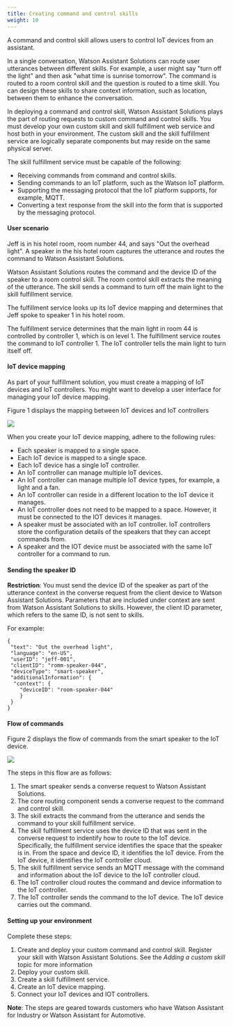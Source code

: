 ```yaml
---
title: Creating command and control skills
weight: 10
---
```


A command and control skill allows users to control IoT devices from an assistant. 

In a single conversation, Watson Assistant Solutions can route user utterances between different skills. For example, a user might say "turn off the light" and then ask "what time is sunrise tomorrow". The command is routed to a room control skill and the question is routed to a time skill. You can design these skills to share context information, such as location, between them to enhance the conversation.

In deploying a command and control skill, Watson Assistant Solutions plays the part of routing requests to custom command and control skills. You must develop your own  custom skill and skill fulfillment web service and host both in your environment.  The custom skill and the skill fulfillment service are logically separate components but may reside on the same physical server.

The skill fulfillment service must be capable of the following:

- Receiving commands from command and control skills.
- Sending commands to an IoT platform, such as the Watson IoT platform.
- Supporting the messaging protocol that the IoT platform supports, for example, MQTT.
- Converting a text response from the skill into the form that is supported by the messaging protocol. 

#### User scenario

Jeff is in his hotel room, room number 44, and says "Out the overhead light". A speaker in the his hotel room captures the utterance and routes the command to Watson Assistant Solutions.  

Watson Assistant Solutions routes the command and the device ID of the speaker to a room control skill. The room control skill extracts the meaning of the utterance.  The skill sends a command to turn off the main light to the skill fulfillment service.

The fulfillment service looks up its IoT device mapping and determines that Jeff spoke to speaker 1 in his hotel room. 

The fulfillment service determines that the main light in room 44 is controlled by controller 1, which is on level 1. The fulfillment service routes the command to IoT controller 1. The IoT controller tells the main light to turn itself off.

#### IoT device mapping

As part of your fulfillment solution, you must create a mapping of IoT devices and IoT controllers.  You  might want to develop a user interface for managing your IoT device mapping.


Figure 1 displays the mapping between IoT devices and IoT controllers

![]({{site.baseurl}}/images/mapping.PNG)

When you create your IoT device mapping, adhere to the following rules:

- Each speaker is mapped to a single space.
- Each IoT device is mapped to a single space.
- Each IoT device has a single IoT controller.
- An IoT controller can manage multiple IoT devices.
- An IoT controller can manage multiple IoT device types, for example, a light and a fan.
- An IoT controller can reside in a different location to the IoT device it manages.  
- An IoT controller does not need to be mapped to a space.  However, it must be connected to the IOT devices it manages.
- A speaker must be associated with an IoT controller.  IoT controllers store the configuration details of the speakers that they can accept commands from.
- A speaker and the IOT device must be associated with the same IoT controller for a command to run.  


#### Sending the speaker ID

**Restriction**: You  must send the device ID of the speaker as part of the utterance context in the converse request from the client device to Watson Assistant Solutions. Parameters that are included under context are sent from Watson Assistant Solutions to skills. However, the client ID parameter, which refers to the same ID, is not sent to skills.

For example:

```
{ 
 "text": "Out the overhead light", 
 "language": "en-US", 
 "userID": "jeff-001", 
 "clientID": "romm-speaker-044", 
 "deviceType": "smart-speaker", 
 "additionalInformation": { 
  "context": { 
    "deviceID": "room-speaker-044"
    }
 }
}
```

#### Flow of commands

Figure 2 displays the flow of commands from the smart speaker to the IoT device.

![]({{site.baseurl}}/images/flow_of_commands.png)

The steps in this flow are as follows:

1. The smart speaker sends a converse request to Watson Assistant Solutions.
2. The core routing component sends a converse request to the command and control skill.
3. The skill extracts the command from the utterance and sends the command to your skill fulfillment service.
4. The skill fulfillment service uses the device ID that was sent in the converse request to indentify how to route to the IoT device. Specifically, the fulfillment service identifies the space that the speaker is in. From the space and device ID, it identifies the IoT device.  From the IoT device, it identifies the IoT controller cloud. 
5. The skill fulfillment service sends an MQTT message with the command and information about the IoT device to the IoT controller cloud.  
6. The IoT controller cloud routes the command and device information to the IoT controller.
7. The IoT controller sends the command to the IoT device.  The IoT device carries out the command.

#### Setting up your environment

Complete these steps:

1. Create and deploy your custom command and control skill.  Register your skill with Watson Assistant Solutions.  See the _Adding a custom skill_ topic for more information
2. Deploy your custom skill.
3. Create a skill fulfillment service.
4. Create an IoT device mapping.
5. Connect your IoT devices and IOT controllers.

**Note**: The steps are geared towards customers who have Watson Assistant for Industry or Watson Assistant for Automotive.
